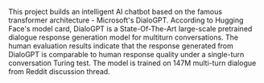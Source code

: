 This project builds an intelligent AI chatbot based on the famous transformer architecture - Microsoft's DialoGPT. According to Hugging Face's model card, DialoGPT is a State-Of-The-Art large-scale pretrained dialogue response generation model for multiturn conversations. The human evaluation results indicate that the response generated from DialoGPT is comparable to human response quality under a single-turn conversation Turing test. The model is trained on 147M multi-turn dialogue from Reddit discussion thread.
